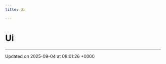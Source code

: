 ```yaml
---
title: Ui

---
```


# Ui








-------------------------------

Updated on 2025-09-04 at 08:01:26 +0000